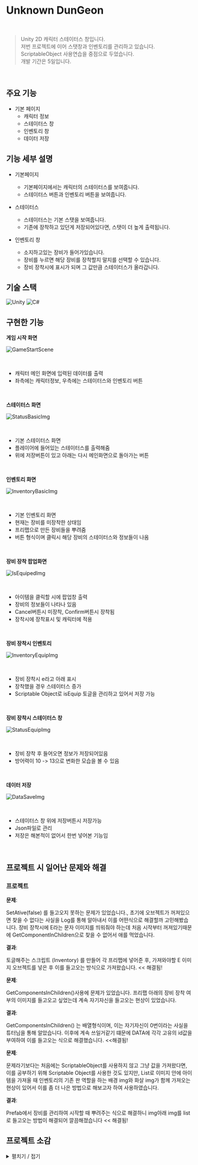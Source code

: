 # Unknown DunGeon

</br>

> Unity 2D 캐릭터 스테이터스 창입니다.  
> 저번 프로젝트에 이어 스탯창과 인벤토리를 관리하고 있습니다.  
> ScriptableObject 사용연습을 중점으로 두었습니다.  
> 개발 기간은 5일입니다.


</br>

## 주요 기능

* 기본 페이지
    * 캐릭터 정보
    * 스테이터스 창
    * 인벤토리 창
    * 데이터 저장


## 기능 세부 설명
* 기본페이지
    * 기본페이지에서는 캐릭터의 스테이터스를 보여줍니다.
    * 스테이터스 버튼과 인벤토리 버튼을 보여줍니다.

* 스테이터스
    * 스테이터스는 기본 스탯을 보여줍니다.
    * 기존에 장착하고 있던게 저장되어있다면, 스탯이 더 높게 출력됩니다.

* 인벤토리 창
    * 소지하고있는 장비가 들어가있습니다.
    * 장비를 누르면 해당 장비를 장착할지 말지를 선택할 수 있습니다.
    * 장비 장착시에 표시가 되며 그 값만큼 스테이터스가 올라갑니다.


##  기술 스택

![Unity](https://img.shields.io/badge/-Unity-%23000000?style=flat-square&logo=Unity)
![C#](https://img.shields.io/badge/-C%23-%7ED321?logo=Csharp&style=flat)




## 구현한 기능


__게임 시작 화면__

![GameStartScene](./Assets/Images/ReadmeImg/MainImg.png)

 <br/>

* 캐릭터 메인 화면에 입력된 데이터를 출력  
* 좌측에는 캐릭터정보, 우측에는 스테이터스와 인벤토리 버튼  

<br/>

__스테이터스 화면__

![StatusBasicImg](./Assets/Images/ReadmeImg/StatusBasicImg.png)

 <br/>

* 기본 스테이터스 화면
* 플레이어에 들어있는 스테이터스를 출력해줌
* 위에 저장버튼이 있고 아래는 다시 메인화면으로 돌아가는 버튼

<br/>

__인벤토리 화면__

![InventoryBasicImg](./Assets/Images/ReadmeImg/InventoryBasicImg.png)

 <br/>

* 기본 인벤토리 화면
* 현재는 장비를 미장착한 상태임
* 프리팹으로 만든 장비들을 뿌려줌
* 버튼 형식이며 클릭시 해당 장비의 스테이터스와 정보들이 나옴

<br/>

__장비 장착 팝업화면__

![IsEquipedImg](./Assets/Images/ReadmeImg/IsEquipedImg.png)

 <br/>

* 아이템을 클릭할 시에 팝업창 출력
* 장비의 정보들이 나타나 있음
* Cancel버튼시 미장착, Confirm버튼시 장착됨
* 장착시에 장착표시 및 캐릭터에 적용

<br/>

__장비 장착시 인벤토리__

![InventoryEquipImg](./Assets/Images/ReadmeImg/InventoryEquipImg.png)

 <br/>

* 장비 장착시 e라고 아래 표시
* 장착했을 경우 스테이터스 증가
* Scriptable Object로 isEquip 토글을 관리하고 있어서 저장 가능

<br/>

__장비 장착시 스테이터스 창__

![StatusEquipImg](./Assets/Images/ReadmeImg/StatusEquipImg.png)

 <br/>

* 장비 장착 후 들어오면 정보가 저장되어있음
* 방어력이 10 ->  13으로 변화한 모습을 볼 수 있음

<br/>

__데이터 저장__

![DataSaveImg](./Assets/Images/ReadmeImg/DataSaveImg.png)

 <br/>

* 스테이터스 창 위에 저장버튼시 저장가능
* Json파일로 관리
* 저장은 해본적이 없어서 한번 넣어본 기능임

<br/>


## 프로젝트 시 일어난 문제와 해결  

### 프로젝트

__문제__:  
 
SetAtive(false) 를 들고오지 못하는 문제가 있었습니다., 초기에 오브젝트가 꺼져있으면 찾을 수 없다는 사실을 Log를 통해 알아내서 이를 어떤식으로 해결할까 고민해봤습니다. 장비 장착시에 E라는 문자 이미지를 띄워줘야 하는데 처음 시작부터 꺼져있기때문에 GetComponentInChildren으로 찾을 수 없어서 애를 먹었습니다.

__결과__:  

토글해주는 스크립트 (Inventory) 를 만들어 각 프리팹에 넣어준 후, 가져와야할 E 이미지 오브젝트를 넣은 후 이를 들고오는 방식으로 가져왔습니다. << 해결됨!  

__문제__:  

GetComponentsInChildren()사용에 문제가 있었습니다. 프리팹 아래의 장비 장착 여부의 이미지를 들고오고 싶었는데 계속 자기자신을 들고오는 현상이 있었습니다.

__결과__:  

GetComponentsInChildren() 는 배열형식이며, 이는 자기자신이 0번이라는 사실을 튜터님을 통해 알았습니다.
이후에 계속 쓰일거같기 떄문에 DATA에 각각 고유의 id값을 부여하여 이를 들고오는 식으로 해결했습니다. <<해결됨!

__문제__:  

문제라기보다는 처음에는 ScriptableObject를 사용하지 않고 그냥 값을 가져왔다면, 이를 공부하기 위해 Scriptable Object를 사용한 것도 있지만, List로 이미지 안에 아이템을 가져올 때 인벤토리의 기존 판 역할을 하는 배경 img와 화살 img가 함께 가져오는 현상이 있어서 이를 좀 더 나은 방법으로 해보고자 하여 사용하였습니다.


__결과__:  

Prefab에서 장비를 관리하여 시작할 때 뿌려주는 식으로 해결하니 img아래 img를 list로 들고오는 방법이 해결되어 깔끔해졌습니다 << 해결됨!

## 프로젝트 소감

<details>
    <summary>펼치기 / 접기</summary>
    프로젝트 하면서 Scriptable Object사용을 중점으로 두었으며, 완벽하지는 않지만 어느정도 이해하면서 사용했다는 점이 좋았습니다. 아쉬운점은 상점을 구현하지 못했다는 점과 중간중간 보면 컴포넌트를 매개변수로 넘기는데 이 부분이 조금 불편했던점이 아쉬웠습니다. 그리고 기본 설계 자체도 약간의 아쉬움이 있었으며, 특히 기본스탯이나 장착된 상태로 들어왔을 때 기본 정보를 적용시키기 위해 약간의 중복되는 코드가 있는 것 같아서 아쉬웠습니다. 마지막으로 게임오브젝트라던지 변수명도 아쉬운점이었다는게 코드리뷰를 하면서 다른 분들에게 보여주면서 느꼈습니다. 이후에는 좀 더 남들이 알아볼 수 있는 코드와 변수명들로 잘 할 수 있도록 발전하고싶습니다.
</details>
